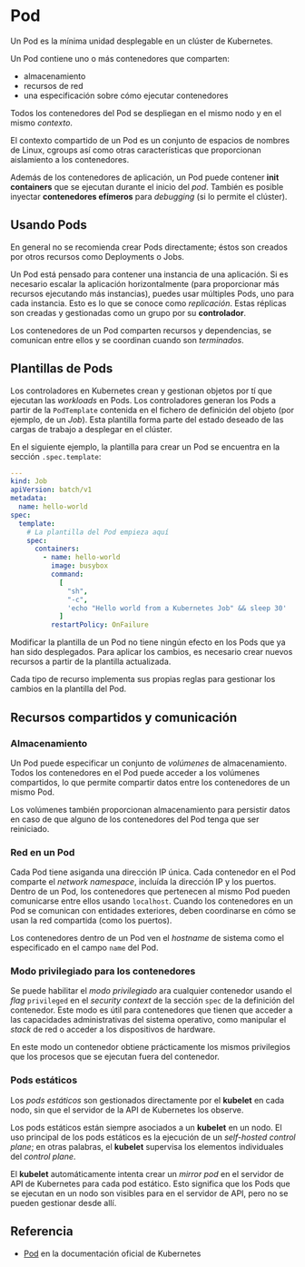 # Pod

Un Pod es la mínima unidad desplegable en un clúster de Kubernetes.

Un Pod contiene uno o más contenedores que comparten:

- almacenamiento
- recursos de red
- una especificación sobre cómo ejecutar contenedores

Todos los contenedores del Pod se despliegan en el mismo nodo y en el mismo *contexto*.

El contexto compartido de un Pod es un conjunto de espacios de nombres de Linux, cgroups así como otras características que proporcionan aislamiento a los contenedores.

Además de los contenedores de aplicación, un Pod puede contener **init containers** que se ejecutan durante el inicio del *pod*. También es posible inyectar **contenedores efímeros** para *debugging* (si lo permite el clúster).

## Usando Pods

En general no se recomienda crear Pods directamente; éstos son creados por otros recursos como Deployments o Jobs.

Un Pod está pensado para contener una instancia de una aplicación. Si es necesario escalar la aplicación horizontalmente (para proporcionar más recursos ejecutando más instancias), puedes usar múltiples Pods, uno para cada instancia. Esto es lo que se conoce como *replicación*. Estas réplicas son creadas y gestionadas como un grupo por su **controlador**.

Los contenedores de un Pod comparten recursos y dependencias, se comunican entre ellos y se coordinan cuando son *terminados*.

## Plantillas de Pods

Los controladores en Kubernetes crean y gestionan objetos por tí que ejecutan las *workloads* en Pods. Los controladores generan los Pods a partir de la `PodTemplate` contenida en el fichero de definición del objeto (por ejemplo, de un *Job*). Esta plantilla forma parte del estado deseado de las cargas de trabajo a desplegar en el clúster.

En el siguiente ejemplo, la plantilla para crear un Pod se encuentra en la sección `.spec.template`:

```yaml
---
kind: Job
apiVersion: batch/v1
metadata:
  name: hello-world
spec:
  template:
    # La plantilla del Pod empieza aquí
    spec:
      containers:
        - name: hello-world
          image: busybox
          command:
            [
              "sh",
              "-c",
              'echo "Hello world from a Kubernetes Job" && sleep 30'
            ]
          restartPolicy: OnFailure
```

Modificar la plantilla de un Pod no tiene ningún efecto en los Pods que ya han sido desplegados.
Para aplicar los cambios, es necesario crear nuevos recursos a partir de la plantilla actualizada.

Cada tipo de recurso implementa sus propias reglas para gestionar los cambios en la plantilla del Pod.

## Recursos compartidos y comunicación

### Almacenamiento

Un Pod puede especificar un conjunto de *volúmenes* de almacenamiento. Todos los contenedores en el Pod puede acceder a los volúmenes compartidos, lo que permite compartir datos entre los contenedores de un mismo Pod.

Los volúmenes también proporcionan almacenamiento para persistir datos en caso de que alguno de los contenedores del Pod tenga que ser reiniciado.

### Red en un Pod

Cada Pod tiene asiganda una dirección IP única. Cada contenedor en el Pod comparte el *network namespace*, incluída la dirección IP y los puertos. Dentro de un Pod, los contenedores que pertenecen al mismo Pod pueden comunicarse entre ellos usando `localhost`. Cuando los contenedores en un Pod se comunican con entidades exteriores, deben coordinarse en cómo se usan la red compartida (como los puertos).

Los contenedores dentro de un Pod ven el *hostname* de sistema como el especificado en el campo `name` del Pod.

### Modo privilegiado para los contenedores

Se puede habilitar el *modo privilegiado* ara cualquier contenedor usando el *flag* `privileged` en el *security context* de la sección `spec` de la definición del contenedor. Este modo es útil para contenedores que tienen que acceder a las capacidades administrativas del sistema operativo, como manipular el *stack* de red o acceder a los dispositivos de hardware.

En este modo un contenedor obtiene prácticamente los mismos privilegios que los procesos que se ejecutan fuera del contenedor.

### Pods estáticos

Los *pods estáticos* son gestionados directamente por el **kubelet** en cada nodo, sin que el servidor de la API de Kubernetes los observe.

Los pods estáticos están siempre asociados a un **kubelet** en un nodo. El uso principal de los pods estáticos es la ejecución de un *self-hosted control plane*; en otras palabras, el **kubelet** supervisa los elementos individuales del *control plane*.

El **kubelet** automáticamente intenta crear un *mirror pod* en el servidor de API de Kubernetes para cada pod estático. Esto significa que los Pods que se ejecutan en un nodo son visibles para en el servidor de API, pero no se pueden gestionar desde allí.

## Referencia

- [Pod](https://kubernetes.io/docs/concepts/workloads/pods/) en la documentación oficial de Kubernetes
